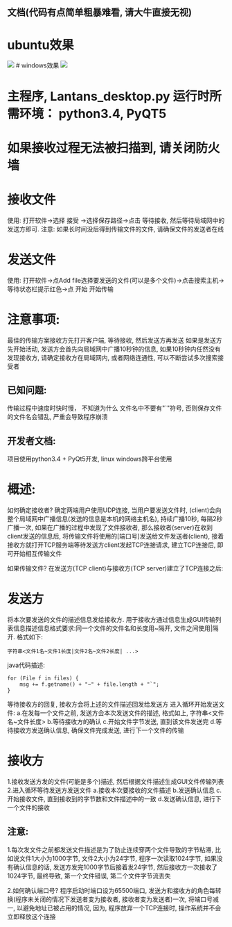 ## 文档(代码有点简单粗暴难看, 请大牛直接无视)
# ubuntu效果
<img src=https://github.com/xanarry/LanTrans-desktop/blob/master/linux.png/>
# windows效果
<img src=https://github.com/xanarry/LanTrans-desktop/blob/master/sreenshut_windows.PNG/>

# 主程序, Lantans_desktop.py 运行时所需环境： python3.4, PyQT5

# 如果接收过程无法被扫描到, 请关闭防火墙

# 接收文件
使用:
打开软件->选择 接受 ->选择保存路径->点击 等待接收, 然后等待局域网中的发送方即可.
注意:
如果长时间没后得到传输文件的文件, 请确保文件的发送者在线

# 发送文件
使用:
  打开软件->点Add file选择要发送的文件(可以是多个文件)->点击搜索主机->等待状态栏提示红色->点 开始 开始传输

# 注意事项:
最佳的传输方案接收方先打开客户端, 等待接收, 然后发送方再发送
如果是发送方先开始活动, 发送方会首先向局域网中广播10秒钟的信息, 如果10秒钟内任然没有发现接收方, 请确定接收方在局域网内, 或者网络连通性, 可以不断尝试多次搜索接受者

## 已知问题:
传输过程中速度时快时慢， 不知道为什么
文件名中不要有"`"符号, 否则保存文件的文件名会错乱, 严重会导致程序崩溃

## 开发者文档:
项目使用python3.4 + PyQt5开发, linux windows跨平台使用

# 概述:
如何确定接收者?
确定两端用户使用UDP连接, 当用户要发送文件时, (client)会向整个局域网中广播信息(发送的信息是本机的网络主机名), 持续广播10秒, 每隔2秒广播一次, 如果在广播的过程中发现了文件接收者, 那么接收者(server)在收到client发送的信息后, 将传输文件将使用的[端口号]发送给文件发送者(client), 接着接收方就打开TCP服务端等待发送方client发起TCP连接请求, 建立TCP连接后, 即可开始相互传输文件

如果传输文件?
在发送方(TCP client)与接收方(TCP server)建立了TCP连接之后:

# 发送方
将本次要发送的文件的描述信息发给接收方. 用于接收方通过信息生成GUI传输列表信息描述信息格式要求:同一个文件的文件名和长度用~隔开, 文件之间使用|隔开.
格式如下:

    字符串<文件1名~文件1长度|文件2名~文件2长度| ...>
    
java代码描述:

    for (File f in files) {
        msg += f.getname() + "~" + file.length + "`";
    }
    
等待接收方的回复, 接收方会将上述的文件描述回发给发送方
进入循环开始发送文件:
a.在发每一个文件之前, 发送方会本次发送文件的描述, 格式如上, 字符串<文件名~文件长度>
b.等待接收方的确认
c.开始文件字节发送, 直到该文件发送完
d.等待接收方发送确认信息, 确保文件完成发送, 进行下一个文件的传输

# 接收方
1.接收发送方发的文件(可能是多个)描述, 然后根据文件描述生成GUI文件传输列表
2.进入循环等待发送方发送文件
a.接收本次要接收的文件描述
b.发送确认信息
c.开始接收文件, 直到接收到的字节数和文件描述中的一致
d.发送确认信息, 进行下一个文件的接收

## 注意:
1.每次发文件之前都发送文件描述是为了防止连续穿两个文件导致的字节粘滞, 比如说文件1大小为1000字节, 文件2大小为24字节, 程序一次读取1024字节, 如果没有确认信息的话, 发送方发完1000字节后接着发24字节, 然后接收方一次接收了1024字节, 最终导致, 第一个文件错误, 第二个文件字节流丢失

2.如何确认端口号?
程序启动时端口设为65500端口, 发送方和接收方的角色每转换(程序未关闭的情况下发送者变为接收者, 接收者变为发送者)一次, 将端口号减一, 以避免地址已被占用的情况, 因为, 程序放弃一个TCP连接时, 操作系统并不会立即释放这个连接 


